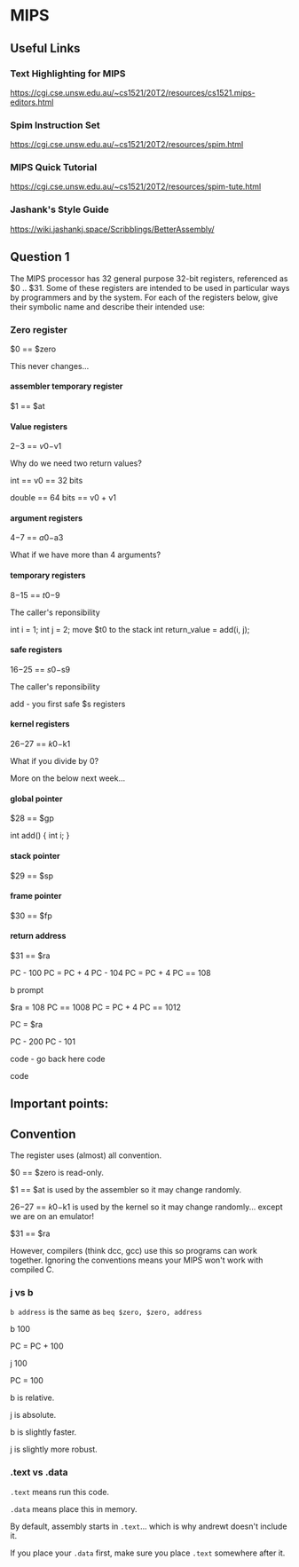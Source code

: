 # MIPS

## Useful Links

### Text Highlighting for MIPS

https://cgi.cse.unsw.edu.au/~cs1521/20T2/resources/cs1521.mips-editors.html

### Spim Instruction Set

https://cgi.cse.unsw.edu.au/~cs1521/20T2/resources/spim.html

### MIPS Quick Tutorial

https://cgi.cse.unsw.edu.au/~cs1521/20T2/resources/spim-tute.html

### Jashank's Style Guide

https://wiki.jashankj.space/Scribblings/BetterAssembly/


## Question 1

The MIPS processor has 32 general purpose 32-bit registers, referenced as $0 .. $31. Some of these registers are intended to be used in particular ways by programmers and by the system. For each of the registers below, give their symbolic name and describe their intended use: 


### Zero register
$0 == $zero

This never changes...


#### assembler temporary register
$1 == $at


#### Value registers
$2-$3 == $v0-$v1

Why do we need two return values?

int == v0 == 32 bits

double == 64 bits == v0 + v1


#### argument registers
$4-$7 == $a0-$a3

What if we have more than 4 arguments?


#### temporary registers
$8-$15 == $t0-$9

The caller's reponsibility

int i = 1;
int j = 2;
move $t0 to the stack
int return_value = add(i, j);


#### safe registers
$16-$25 == $s0-$s9

The caller's reponsibility

add - you first safe $s registers


#### kernel registers
$26-$27 == $k0-$k1

What if you divide by 0?


More on the below next week...

#### global pointer
$28 == $gp

int add() {
    int i;
}

#### stack pointer
$29 == $sp


#### frame pointer
$30 == $fp


#### return address
$31 == $ra

PC - 100
PC = PC + 4
PC - 104
PC = PC + 4
PC == 108

b prompt

$ra = 108
PC == 1008
PC = PC + 4
PC == 1012

PC = $ra

PC - 200
PC - 101

code - go back here 
code

code

## Important points:

## Convention

The register uses (almost) all convention.

$0 == $zero is read-only.

$1 == $at is used by the assembler so it may change randomly.

$26-$27 == $k0-$k1 is used by the kernel so it may change randomly... except we are on an emulator!

$31 == $ra

However, compilers (think dcc, gcc) use this so programs can work together. Ignoring the conventions means your MIPS won't work with compiled C.


### j vs b

`b address` is the same as `beq $zero, $zero, address`

b 100

PC = PC + 100

j 100

PC = 100

b is relative.

j is absolute.

b is slightly faster.

j is slightly more robust.

### .text vs .data

`.text` means run this code.

`.data` means place this in memory.

By default, assembly starts in `.text`... which is why andrewt doesn't include it.

If you place your `.data` first, make sure you place `.text` somewhere after it.
